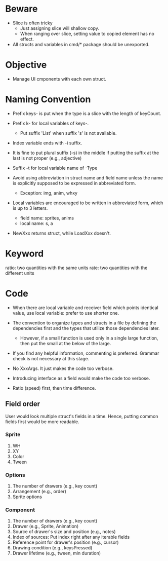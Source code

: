 # Beware
* Slice is often tricky
    * Just assigning slice will shallow copy.
    * When ranging over slice, setting value to copied element has no effect.
* All structs and variables in cmd/* package should be unexported.

# Objective
* Manage UI cmponents with each own struct.

# Naming Convention
* Prefix keys- is put when the type is a slice with the length of keyCount.
* Prefix k- for local variables of keys-.
    * Put suffix 'List' when suffix 's' is not available.

* Index variable ends with -i suffix.
* It is fine to put plural suffix (-s) in the middle if putting the suffix at the last is not proper (e.g., adjective)
* Suffix -t for local variable name of -Type

* Avoid using abbreviation in struct name and field name 
unless the name is explicitly supposed to be expressed in abbreviated form.  
    * Exception: img, anim, whxy

* Local variables are encouraged to be written in abbreviated form, which is up to 3 letters. 
    * field name: sprites, anims
    * local name: s, a

* NewXxx returns struct, while LoadXxx doesn't.

# Keyword
ratio: two quantities with the same units
rate: two quantities with the different units

# Code
* When there are local variable and receiver field which points identical value, use local variable: prefer to use shorter one. 

* The convention to organize types and structs in a file by defining the dependencies first and the types that utilize those dependencies later.
    * However, if a small function is used only in a single large function, then put the small at the below of the large.

* If you find any helpful information, commenting is preferred. Grammar check is not necessary at this stage. 

* No XxxArgs. It just makes the code too verbose.
* Introducing interface as a field would make the code too verbose.

* Ratio (speed) first, then time difference.

## Field order
User would look multiple struct's fields in a time. Hence, putting common fields first would be more readable.

### Sprite
1. WH
2. XY
3. Color
4. Tween

### Options
1. The number of drawers (e.g., key count)
2. Arrangement (e.g., order)
3. Sprite options

### Component
1. The number of drawers (e.g., key count)
2. Drawer (e.g., Sprite, Animation)
3. Source of drawer's size and position (e.g., notes)
4. Index of sources: Put index right after any iterable fields
5. Reference point for drawer's position (e.g., cursor)
6. Drawing condition (e.g., keysPressed)
7. Drawer lifetime (e.g., tween, min duration) 

